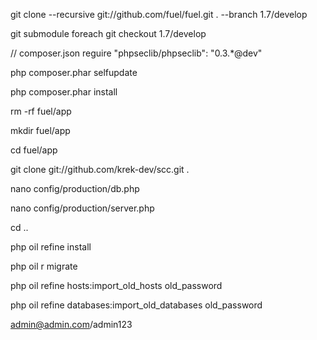 git clone --recursive git://github.com/fuel/fuel.git . --branch 1.7/develop

git submodule foreach git checkout 1.7/develop

// composer.json reguire "phpseclib/phpseclib": "0.3.*@dev"

php composer.phar selfupdate

php composer.phar install

rm -rf fuel/app

mkdir fuel/app

cd fuel/app

git clone git://github.com/krek-dev/scc.git .

nano config/production/db.php

nano config/production/server.php

cd ..

php oil refine install

php oil r migrate

php oil refine hosts:import_old_hosts old_password

php oil refine databases:import_old_databases old_password

admin@admin.com/admin123
